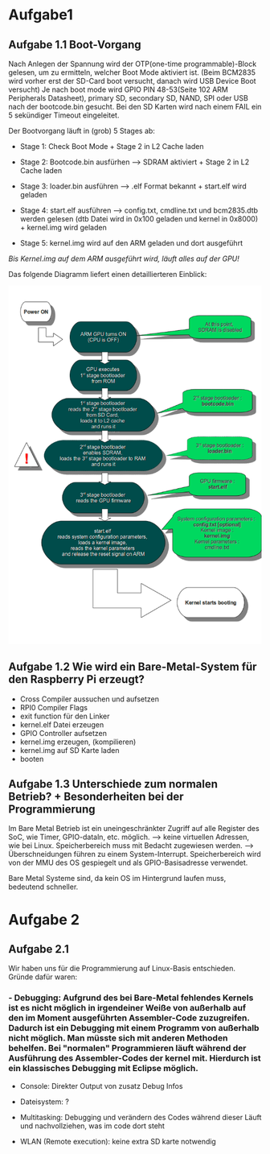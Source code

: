 # Aufgabe1

## Aufgabe 1.1 Boot-Vorgang

Nach Anlegen der Spannung wird der OTP(one-time programmable)-Block gelesen, um zu ermitteln, welcher Boot Mode aktiviert ist. (Beim BCM2835 wird vorher erst der SD-Card boot versucht, danach wird USB Device Boot versucht) Je nach boot mode wird GPIO PIN 48-53(Seite 102 ARM Peripherals Datasheet), primary SD, secondary SD, NAND, SPI oder USB nach der bootcode.bin gesucht. Bei den SD Karten wird nach einem FAIL ein 5 sekündiger Timeout eingeleitet.

Der Bootvorgang läuft in (grob) 5 Stages ab:

- Stage 1:
Check Boot Mode + Stage 2 in L2 Cache laden

- Stage 2:
Bootcode.bin ausfürhen --> SDRAM aktiviert + Stage 2 in L2 Cache laden

- Stage 3:
loader.bin ausführen --> .elf Format bekannt + start.elf wird geladen

- Stage 4:
start.elf ausführen --> config.txt, cmdline.txt und bcm2835.dtb werden gelesen (dtb Datei wird in 0x100 geladen und kernel in 0x8000) + kernel.img wird geladen

- Stage 5:
kernel.img wird auf den ARM geladen und dort ausgeführt

*Bis Kernel.img auf dem ARM ausgeführt wird, läuft alles auf der GPU!*

Das folgende Diagramm liefert einen detaillierteren Einblick:

![](PI_Boot.png)

## Aufgabe 1.2 Wie wird ein Bare-Metal-System für den Raspberry Pi erzeugt?

- Cross Compiler aussuchen und aufsetzen
- RPI0 Compiler Flags
- exit function für den Linker
- kernel.elf Datei erzeugen
- GPIO Controller aufsetzen
- kernel.img erzeugen, (kompilieren)
- kernel.img auf SD Karte laden
- booten


## Aufgabe 1.3 Unterschiede zum normalen Betrieb? + Besonderheiten bei der Programmierung

Im Bare Metal Betrieb ist ein uneingeschränkter Zugriff auf alle Register des SoC, wie Timer, GPIO-dataln, etc. möglich. --> keine virtuellen Adressen, wie bei Linux.
Speicherbereich muss mit Bedacht zugewiesen werden. --> Überschneidungen führen zu einem System-Interrupt.
Speicherbereich wird von der MMU des OS gespiegelt und als GPIO-Basisadresse verwendet.

Bare Metal Systeme sind, da kein OS im Hintergrund laufen muss, bedeutend schneller. 

# Aufgabe 2

## Aufgabe 2.1

Wir haben uns für die Programmierung auf Linux-Basis entschieden.
Gründe dafür waren:

### - Debugging: Aufgrund des bei Bare-Metal fehlendes Kernels ist es nicht möglich in irgendeiner Weiße von außerhalb auf den im Moment ausgeführten Assembler-Code zuzugreifen. Dadurch ist ein Debugging mit einem Programm von außerhalb nicht möglich. Man müsste sich mit anderen Methoden behelfen. Bei "normalen" Programmieren läuft während der Ausführung des Assembler-Codes der kernel mit. Hierdurch ist ein klassisches Debugging mit Eclipse möglich.

- Console:
Direkter Output von zusatz Debug Infos

- Dateisystem:
?

- Multitasking:
Debugging und verändern des Codes während dieser Läuft und nachvollziehen, was im code dort steht

- WLAN (Remote execution):
keine extra SD karte notwendig

